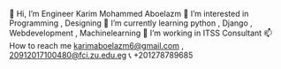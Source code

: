 👋 Hi, I’m Engineer Karim Mohammed Aboelazm
👀 I’m interested in Programming , Designing
🌱 I’m currently learning python , Django , Webdevelopment , Machinelearning
💞️ I’m working in ITSS Consultant
📫 How to reach me karimaboelazm6@gmail.com , 20912017100480@fci.zu.edu.eg
📞 +201278789685
